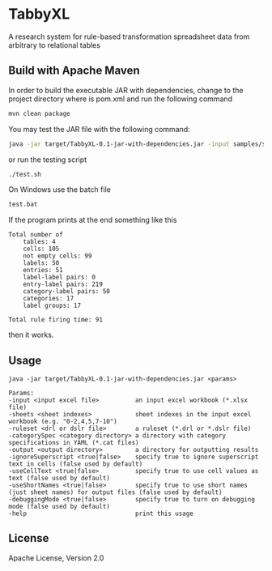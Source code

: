 # TabbyXL
A research system for rule-based transformation spreadsheet data from arbitrary to relational tables

## Build with Apache Maven
In order to build the executable JAR with dependencies, 
change to the project directory where is pom.xml and run the following command
```bash
mvn clean package
```
You may test the JAR file with the following command:
```bash
java -jar target/TabbyXL-0.1-jar-with-dependencies.jar -input samples/sampl.xlsx -ruleset samples/sampl.dslr -output samples/results
```
or run the testing script
```bash
./test.sh
```
On Windows use the batch file
```bash
test.bat
```
If the program prints at the end something like this
```
Total number of
	tables: 4
	cells: 105
	not empty cells: 99
	labels: 50
	entries: 51
	label-label pairs: 0
	entry-label pairs: 219
	category-label pairs: 50
	categories: 17
	label groups: 17

Total rule firing time: 91
```
then it works.

## Usage
```
java -jar target/TabbyXL-0.1-jar-with-dependencies.jar <params>

Params:
-input <input excel file>          an input excel workbook (*.xlsx file)
-sheets <sheet indexes>            sheet indexes in the input excel workbook (e.g. "0-2,4,5,7-10")
-ruleset <drl or dslr file>        a ruleset (*.drl or *.dslr file)
-categorySpec <category directory> a directory with category specifications in YAML (*.cat files)
-output <output directory>         a directory for outputting results
-ignoreSuperscript <true|false>    specify true to ignore superscript text in cells (false used by default)
-useCellText <true|false>          specify true to use cell values as text (false used by default)
-useShortNames <true|false>        specify true to use short names (just sheet names) for output files (false used by default)
-debuggingMode <true|false>        specify true to turn on debugging mode (false used by default)
-help                              print this usage
```

## License
Apache License, Version 2.0